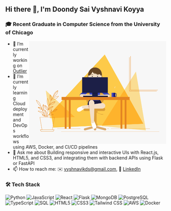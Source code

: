 ## Hi there 👋, I'm Doondy Sai Vyshnavi Koyya

### 🎓 Recent Graduate in Computer Science from the University of Chicago

<img align='right' src="0_K2WLMTExLyida7OR.gif" width="430">

- 🔭 I’m currently working on [Outlier](https://outlier.ai/) 
- 🌱 I’m currently learning Cloud deployment and DevOps workflows using AWS, Docker, and CI/CD pipelines
- 💬 Ask me about Building responsive and interactive UIs with React.js, HTML5, and CSS3, and integrating them with backend APIs using Flask or FastAPI
- 📫 How to reach me: ✉️ [vyshnavikds@gmail.com](mailto:vyshnavikds@gmail.com), 💼 [LinkedIn](https://www.linkedin.com/in/doondy-sai-vyshnavi-koyya-137ab8215/)
<!--
- 👯 I’m looking to collaborate on 
- 🤔 I’m looking for help with ...
- ⚡ Fun fact: .
-->
   
### 🛠️ Tech Stack

![Python](https://img.shields.io/badge/-Python-3776AB?style=flat&logo=python&logoColor=white)
![JavaScript](https://img.shields.io/badge/-JavaScript-F7DF1E?style=flat&logo=javascript&logoColor=black)
![React](https://img.shields.io/badge/-React-20232A?style=flat&logo=react)
![Flask](https://img.shields.io/badge/-Flask-000000?style=flat&logo=flask)
![MongoDB](https://img.shields.io/badge/-MongoDB-47A248?style=flat&logo=mongodb&logoColor=white)
![PostgreSQL](https://img.shields.io/badge/-PostgreSQL-336791?style=flat&logo=postgresql&logoColor=white)
![TypeScript](https://img.shields.io/badge/-TypeScript-3178C6?style=flat&logo=typescript&logoColor=white)
![SQL](https://img.shields.io/badge/-SQL-4479A1?style=flat&logo=postgresql&logoColor=white)
![HTML5](https://img.shields.io/badge/-HTML5-E34F26?style=flat&logo=html5&logoColor=white)
![CSS3](https://img.shields.io/badge/-CSS3-1572B6?style=flat&logo=css3&logoColor=white)
![Tailwind CSS](https://img.shields.io/badge/-TailwindCSS-06B6D4?style=flat&logo=tailwind-css&logoColor=white)
![AWS](https://img.shields.io/badge/-AWS-232F3E?style=flat&logo=amazon-aws)
![Docker](https://img.shields.io/badge/-Docker-2496ED?style=flat&logo=docker&logoColor=white)
